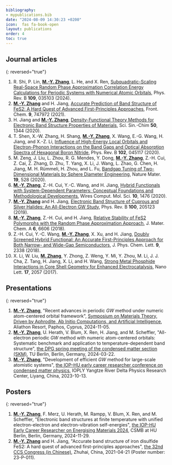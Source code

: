 ```yaml
---
bibliography:
- mypublications.bib
date: "2024-08-09 14:30:23 +0200"
icon:  fas fa-book-open
layout: publications
order: 4
toc: true
---
```




## Journal articles

{: reversed="true"}
1.  R. Shi, P. Lin, <ins>**M.-Y. Zhang**</ins>, L. He, and X. Ren,
    <a href="https://doi.org/10.1103/PhysRevB.109.035103"
    target="_blank">Subquadratic-Scaling Real-Space Random Phase
    Approximation Correlation Energy Calculations for Periodic Systems with
    Numerical Atomic Orbitals</a>, Phys. Rev. B **109**, 035103 (2024).
2.  <ins>**M.-Y. Zhang**</ins> and H. Jiang,
    <a href="https://doi.org/10.3389/fchem.2021.747972"
    target="_blank">Accurate Prediction of Band Structure of FeS2: A Hard
    Quest of Advanced First-Principles Approaches</a>, Front. Chem.
    **9**, 747972 (2021).
3.  H. Jiang and <ins>**M.-Y. Zhang**</ins>,
    <a href="https://doi.org/10.1360/SSC-2020-0142"
    target="_blank">Density-Functional Theory Methods for Electronic Band
    Structure Properties of Materials</a>, Sci. Sin.-Chim **50**, 1344
    (2020).
4.  T. Shen, X.-W. Zhang, H. Shang, <ins>**M.-Y. Zhang**</ins>, X. Wang, E.-G. Wang, H.
    Jiang, and X.-Z. Li,
    <a href="https://doi.org/10.1103/PhysRevB.102.045117"
    target="_blank">Influence of High-Energy Local Orbitals and
    Electron-Phonon Interactions on the Band Gaps and Optical Absorption
    Spectra of Hexagonal Boron Nitride</a>, Phys. Rev. B **102**, 045117
    (2020).
5.  M. Zeng, J. Liu, L. Zhou, R. G. Mendes, Y. Dong, <ins>**M.-Y. Zhang**</ins>, Z.-H.
    Cui, Z. Cai, Z. Zhang, D. Zhu, T. Yang, X. Li, J. Wang, L. Zhao, G.
    Chen, H. Jiang, M. H. Rümmeli, H. Zhou, and L. Fu,
    <a href="https://doi.org/10.1038/s41563-020-0622-y"
    target="_blank">Bandgap Tuning of Two-Dimensional Materials by Sphere
    Diameter Engineering</a>, Nature Mater. **19**, 528 (2020).
6.  <ins>**M.-Y. Zhang**</ins>, Z.-H. Cui, Y.-C. Wang, and H. Jiang,
    <a href="https://doi.org/10.1002/wcms.1476" target="_blank">Hybrid
    Functionals with System-Dependent Parameters: Conceptual Foundations and
    Methodological Developments</a>, Wires Comput. Mol. Sci. **10**,
    1476 (2020).
7.  <ins>**M.-Y. Zhang**</ins> and H. Jiang,
    <a href="https://doi.org/10.1103/PhysRevB.100.205123"
    target="_blank">Electronic Band Structure of Cuprous and Silver Halides:
    An All-Electron GW Study</a>, Phys. Rev. B **100**, 205123 (2019).
8.  <ins>**M.-Y. Zhang**</ins>, Z.-H. Cui, and H. Jiang,
    <a href="https://doi.org/10.1039/C8TA00759D" target="_blank">Relative
    Stability of FeS2 Polymorphs with the Random Phase Approximation
    Approach</a>, J. Mater. Chem. A **6**, 6606 (2018).
9.  Z.-H. Cui, Y.-C. Wang, <ins>**M.-Y. Zhang**</ins>, X. Xu, and H. Jiang,
    <a href="https://doi.org/10.1021/acs.jpclett.8b00919"
    target="_blank">Doubly Screened Hybrid Functional: An Accurate
    First-Principles Approach for Both Narrow- and Wide-Gap
    Semiconductors</a>, J. Phys. Chem. Lett. **9**, 2338 (2018).
10. X. Li, W. Liu, <ins>**M. Zhang**</ins>, Y. Zhong, Z. Weng, Y. Mi, Y. Zhou, M.
    Li, J. J. Cha, Z. Tang, H. Jiang, X. Li, and H. Wang,
    <a href="https://doi.org/10.1021/acs.nanolett.7b00126"
    target="_blank">Strong Metal Phosphide Interactions in Core Shell
    Geometry for Enhanced Electrocatalysis</a>, Nano Lett. **17**, 2057
    (2017).

## Presentations

{: reversed="true"}
1.  <ins>**M.-Y. Zhang**</ins>, \"Recent advances in periodic *GW* method under numeric
    atom-centered orbital framework\", <a
    href="https://nomad.fhi.mpg.de/symposiumonmaterialstheorydrivenbyaphrodite2024"
    target="_blank">Symposium on Materials Theory, Driven by Aphrodite, Ab
    Initio Computations, and Artificial Intelligence</a>, Aliathon
    Resort, Paphos, Cyprus, 2024-11-05.
2.  <ins>**M.-Y. Zhang**</ins>, U. Herath, V. Blum, X. Ren, H. Jiang, and M. Scheffler,
    \"All-electron periodic *GW* method with numeric atom-centered
    orbitals: Systematic benchmark and application to
    temperature-dependent band structure\",
    <a href="https://berlin24.dpg-tagungen.de/" target="_blank">the DPG
    spring meeting of the condensed matter section (SKM)</a>, TU Berlin,
    Berlin, Germany, 2024-03-22.
3.  <ins>**M.-Y. Zhang**</ins>, \"Development of efficient *GW* method for large-scale
    atomistic systems\",
    <a href="http://iop-humboldt.cpsjournals.cn/" target="_blank">the IOP–HU
    early career researcher conference on condensed matter physics</a>,
    IOPLY Yangtze River Delta Physics Research Center, Liyang, China,
    2023-10-13.

## Posters

{: reversed="true"}
1.  <ins>**M.-Y. Zhang**</ins>, F. Merz, U. Herath, M. Rampp, V. Blum, X. Ren, and M.
    Scheffler, \"Electronic band structures at finite temperature with
    unified electron-electron and electron-vibration self-energies\",
    <a href="https://csmb.hu-berlin.de/events/hu-iop/" target="_blank">the
    IOP-HU Early Career Researcher on Energising Materials 2024</a>,
    CSMB at HU Berlin, Berlin, Germany, 2024-11-29.
2.  <ins>**M.-Y. Zhang**</ins> and H. Jiang, \"Accurate band structure of iron
    disulfide FeS2: A hard quest of advanced first-principles
    approaches\", <a
    href="https://www.chemsoc.org.cn/meeting/32nd/programs.php?topicid=741"
    target="_blank">the 32nd CCS Congress (in Chinese)</a>, Zhuhai,
    China, 2021-04-21 (Poster number: 23-P-011).
